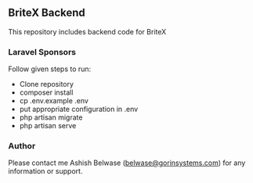 

## BriteX Backend

This repository includes backend code for BriteX



### Laravel Sponsors

Follow given steps to run:

- Clone repository
- composer install
- cp .env.example .env
- put appropriate configuration in .env
- php artisan migrate
- php artisan serve


### Author
Please contact me Ashish Belwase (belwase@gorinsystems.com) for any information or support.

